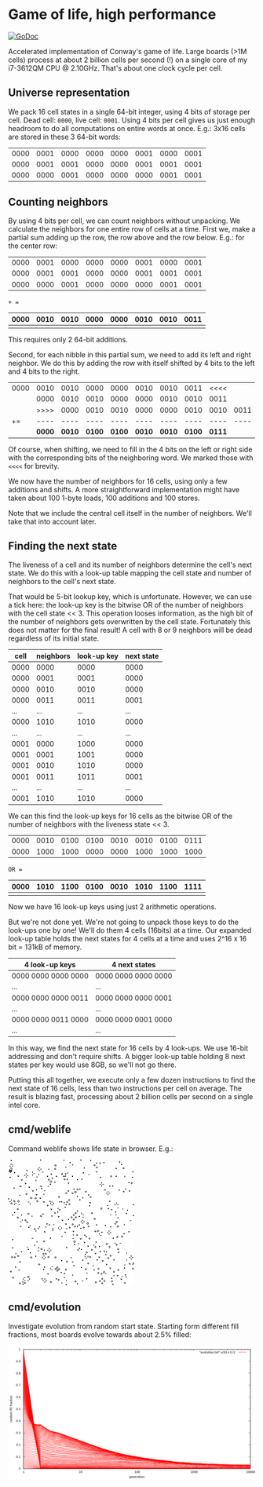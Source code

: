 # Game of life, high performance
[![GoDoc](https://godoc.org/github.com/barnex/life?status.svg)](https://godoc.org/github.com/barnex/life) 

Accelerated implementation of Conway's game of life. Large boards (>1M cells) process at about 2 billion cells per second (!) on a single core of my i7-3612QM CPU @ 2.10GHz.
That's about one clock cycle per cell.

## Universe representation

We pack 16 cell states in a single 64-bit integer, using 4 bits of storage per cell. Dead cell: `0000`, live cell: `0001`. Using 4 bits per cell gives us just enough headroom to do all computations on entire words at once. E.g.: 3x16 cells are stored in these 3 64-bit words:

|    |    |    |    |    |    |    |    |
|----|----|----|----|----|----|----|----|
|0000|0001|0000|0000|0000|0001|0000|0001|
|0000|0001|0001|0000|0000|0001|0001|0001|
|0000|0000|0001|0000|0000|0000|0001|0001|

## Counting neighbors

By using 4 bits per cell, we can count neighbors without unpacking. We calculate the neighbors for one entire row of cells at a time. First we, make a partial sum adding up the row, the row above and the row below. E.g.: for the center row:

|    |    |    |    |    |    |    |    |
|----|----|----|----|----|----|----|----|
|0000|0001|0000|0000|0000|0001|0000|0001|
|0000|0001|0001|0000|0000|0001|0001|0001|
|0000|0000|0001|0000|0000|0000|0001|0001|

`+ =`

|0000|0010|0010|0000|0000|0010|0010|0011|
|----|----|----|----|----|----|----|----|
|    |    |    |    |    |    |    |    |

This requires only 2 64-bit additions.

Second, for each nibble in this partial sum, we need to add its left and right neighbor. We do this by adding the row with itself shifted by 4 bits to the left and 4 bits to the right.

|    |    |    |    |    |    |    |    |    |    |
|----|----|----|----|----|----|----|----|----|----|
|0000|0010|0010|0000|0000|0010|0010|0011|<<<<|    |
|    |0000|0010|0010|0000|0000|0010|0010|0011|    |
|    |>>>>|0000|0010|0010|0000|0000|0010|0010|0011|
| += |----|----|----|----|----|----|----|----|----|
|    |**0000**|**0010**|**0100**|**0100**|**0010**|**0010**|**0100**|**0111**|    |

Of course, when shifting, we need to fill in the 4 bits on the left or right side with the corresponding bits of the neighboring word. We marked those with `<<<<` for brevity.

We now have the number of neighbors for 16 cells, using only a few additions and shifts. A more straightforward implementation might have taken about 100 1-byte loads, 100 additions and 100 stores.

Note that we include the central cell itself in the number of neighbors. We'll take that into account later.

## Finding the next state

The liveness of a cell and its number of neighbors determine the cell's next state. We do this with a look-up table mapping the cell state and number of neighbors to the cell's next state.

That would be 5-bit lookup key, which is unfortunate. However, we can use a tick here: the look-up key is the bitwise OR of the number of neighbors with the cell state << 3. This operation looses information, as the high bit of the number of neighbors gets overwritten by the cell state. Fortunately this does not matter for the final result! A cell with 8 or 9 neighbors will be dead regardless of its initial state.

|cell|neighbors|look-up key|next state|
|----|---------|-----------|----------|
|0000|     0000|       0000|      0000|
|0000|     0001|       0001|      0000|
|0000|     0010|       0010|      0000|
|0000|     0011|       0011|      0001|
| ...|      ...|        ...|       ...|
|0000|     1010|       1010|      0000|
| ...|      ...|        ...|       ...|
|0001|     0000|       1000|      0000|
|0001|     0001|       1001|      0000|
|0001|     0010|       1010|      0000|
|0001|     0011|       1011|      0001|
| ...|      ...|        ...|       ...|
|0001|     1010|       1010|      0000|

We can this find the look-up keys for 16 cells as the bitwise OR of the number of neighbors with the liveness state << 3.

|    |    |    |    |    |    |    |    |
|----|----|----|----|----|----|----|----|
|0000|0010|0100|0100|0010|0010|0100|0111|
|0000|1000|1000|0000|0000|1000|1000|1000|

`OR =`

|0000|1010|1100|0100|0010|1010|1100|1111|
|----|----|----|----|----|----|----|----|
|    |    |    |    |    |    |    |    |

Now we have 16 look-up keys using just 2 arithmetic operations.

But we're not done yet. We're not going to unpack those keys to do the look-ups one by one! We'll do them 4 cells (16bits) at a time. Our expanded look-up table holds the next states for 4 cells at a time and uses 2^16 x 16 bit = 131kB of memory.

|4 look-up keys|4 next states|
|---|---|
|0000 0000 0000 0000|0000 0000 0000 0000|
|...|...|
|0000 0000 0000 0011|0000 0000 0000 0001|
|...|...|
|0000 0000 0011 0000|0000 0000 0001 0000|
|...|...|


In this way, we find the next state for 16 cells by 4 look-ups. We use 16-bit addressing and don't require shifts.
A bigger look-up table holding 8 next states per key would use 8GB, so we'll not go there.


Putting this all together, we execute only a few dozen instructions to find the next state of 16 cells, less than two instructions per cell on average. The result is blazing fast, processing about 2 billion cells per second on a single intel core.

## cmd/weblife
Command weblife shows life state in browser. E.g.:

![fig](img.png)

## cmd/evolution
Investigate evolution from random start state. Starting form different fill fractions, most boards evolve towards about 2.5% filled:

![fig](evolution.png)


